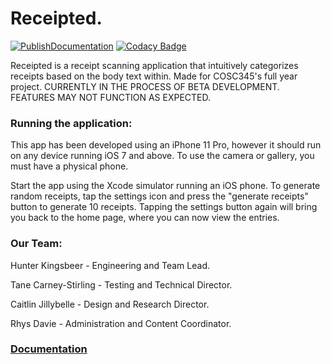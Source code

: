 # Receipted.
[![PublishDocumentation](https://github.com/hunterkingsbeer/345-Project/actions/workflows/swift.yml/badge.svg)](https://github.com/hunterkingsbeer/345-Project/actions/workflows/swift.yml) 
[![Codacy Badge](https://app.codacy.com/project/badge/Grade/f50d2c33986744c68b1372ff88f9b8d6)](https://www.codacy.com/gh/hunterkingsbeer/345-Project/dashboard?utm_source=github.com&amp;utm_medium=referral&amp;utm_content=hunterkingsbeer/345-Project&amp;utm_campaign=Badge_Grade)

Receipted is a receipt scanning application that intuitively categorizes receipts based on the body text within. 
Made for COSC345's full year project. 
CURRENTLY IN THE PROCESS OF BETA DEVELOPMENT. FEATURES MAY NOT FUNCTION AS EXPECTED.

### Running the application:
This app has been developed using an iPhone 11 Pro, however it should run on any device running iOS 7 and above.
To use the camera or gallery, you must have a physical phone.

Start the app using the Xcode simulator running an iOS phone.
To generate random receipts, tap the settings icon and press the "generate receipts" button to generate 10 receipts. Tapping the settings button again will bring you back to the home page, where you can now view the entries.

### Our Team:
Hunter Kingsbeer - Engineering and Team Lead.

Tane Carney-Stirling - Testing and Technical Director.

Caitlin Jillybelle - Design and Research Director.

Rhys Davie - Administration and Content Coordinator.

### [Documentation](https://hunterkingsbeer.github.io/345-Project/index.html)
